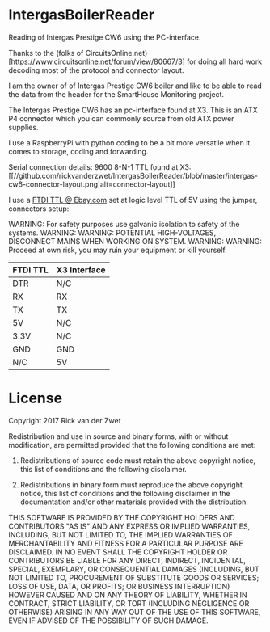 # IntergasBoilerReader
Reading of Intergas Prestige CW6 using the PC-interface.

Thanks to the (folks of CircuitsOnline.net)[https://www.circuitsonline.net/forum/view/80667/3] for
doing all hard work decoding most of the protocol and connector layout.

I am the owner of of Intergas Prestige CW6 boiler and like to be able to read
the data from the header for the SmartHouse Monitoring project.

The Intergas Prestige CW6 has an pc-interface found at X3. This is an ATX P4
connector which you can commonly source from old ATX power supplies.

I use a RaspberryPi with python coding to be a bit more versatile when it comes
to storage, coding and forwarding. 

Serial connection details: 9600 8-N-1 TTL found at X3:
[[//github.com/rickvanderzwet/IntergasBoilerReader/blob/master/intergas-cw6-connector-layout.png|alt=connector-layout]]

I use a [FTDI TTL @ Ebay.com](http://www.ebay.com/sch/i.html?_from=R40&_sacat=0&LH_BIN=1&_nkw=FTDI+usb+TTL&rt=nc&LH_FS=1)
 set at logic level TTL of 5V using the jumper, connectors setup:

WARNING: For safety purposes use galvanic isolation to safety of the systems.
WARNING: 
WARNING: POTENTIAL HIGH-VOLTAGES, DISCONNECT MAINS WHEN WORKING ON SYSTEM.
WARNING: 
WARNING: Proceed at own risk, you may ruin your equipment or kill yourself.



FTDI TTL | X3 Interface
---------|-------------
DTR      | N/C
RX       | RX
TX       | TX
5V       | N/C
3.3V     | N/C
GND      | GND
N/C      | 5V


# License
Copyright 2017 Rick van der Zwet

Redistribution and use in source and binary forms, with or without
modification, are permitted provided that the following conditions are met:

1. Redistributions of source code must retain the above copyright notice, this
   list of conditions and the following disclaimer.

2. Redistributions in binary form must reproduce the above copyright notice,
   this list of conditions and the following disclaimer in the documentation
   and/or other materials provided with the distribution.

THIS SOFTWARE IS PROVIDED BY THE COPYRIGHT HOLDERS AND CONTRIBUTORS "AS IS" AND
ANY EXPRESS OR IMPLIED WARRANTIES, INCLUDING, BUT NOT LIMITED TO, THE IMPLIED
WARRANTIES OF MERCHANTABILITY AND FITNESS FOR A PARTICULAR PURPOSE ARE
DISCLAIMED. IN NO EVENT SHALL THE COPYRIGHT HOLDER OR CONTRIBUTORS BE LIABLE
FOR ANY DIRECT, INDIRECT, INCIDENTAL, SPECIAL, EXEMPLARY, OR CONSEQUENTIAL
DAMAGES (INCLUDING, BUT NOT LIMITED TO, PROCUREMENT OF SUBSTITUTE GOODS OR
SERVICES; LOSS OF USE, DATA, OR PROFITS; OR BUSINESS INTERRUPTION) HOWEVER
CAUSED AND ON ANY THEORY OF LIABILITY, WHETHER IN CONTRACT, STRICT LIABILITY,
OR TORT (INCLUDING NEGLIGENCE OR OTHERWISE) ARISING IN ANY WAY OUT OF THE USE
OF THIS SOFTWARE, EVEN IF ADVISED OF THE POSSIBILITY OF SUCH DAMAGE.
